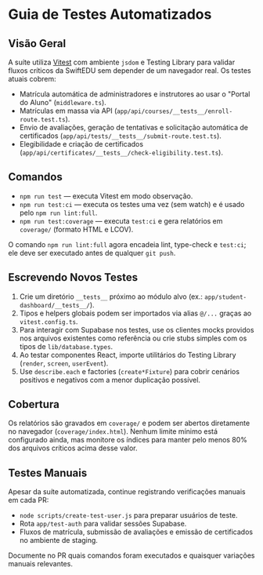 # Guia de Testes Automatizados

## Visão Geral
A suíte utiliza [Vitest](https://vitest.dev/) com ambiente `jsdom` e Testing Library para validar fluxos críticos da SwiftEDU sem depender de um navegador real. Os testes atuais cobrem:

- Matrícula automática de administradores e instrutores ao usar o "Portal do Aluno" (`middleware.ts`).
- Matrículas em massa via API (`app/api/courses/__tests__/enroll-route.test.ts`).
- Envio de avaliações, geração de tentativas e solicitação automática de certificados (`app/api/tests/__tests__/submit-route.test.ts`).
- Elegibilidade e criação de certificados (`app/api/certificates/__tests__/check-eligibility.test.ts`).

## Comandos

- `npm run test` — executa Vitest em modo observação.
- `npm run test:ci` — executa os testes uma vez (sem watch) e é usado pelo `npm run lint:full`.
- `npm run test:coverage` — executa `test:ci` e gera relatórios em `coverage/` (formato HTML e LCOV).

O comando `npm run lint:full` agora encadeia lint, type-check e `test:ci`; ele deve ser executado antes de qualquer `git push`.

## Escrevendo Novos Testes

1. Crie um diretório `__tests__` próximo ao módulo alvo (ex.: `app/student-dashboard/__tests__/`).
2. Tipos e helpers globais podem ser importados via alias `@/...` graças ao `vitest.config.ts`.
3. Para interagir com Supabase nos testes, use os clientes mocks providos nos arquivos existentes como referência ou crie stubs simples com os tipos de `lib/database.types`.
4. Ao testar componentes React, importe utilitários do Testing Library (`render`, `screen`, `userEvent`).
5. Use `describe.each` e factories (`create*Fixture`) para cobrir cenários positivos e negativos com a menor duplicação possível.

## Cobertura

Os relatórios são gravados em `coverage/` e podem ser abertos diretamente no navegador (`coverage/index.html`). Nenhum limite mínimo está configurado ainda, mas monitore os índices para manter pelo menos 80% dos arquivos críticos acima desse valor.

## Testes Manuais

Apesar da suíte automatizada, continue registrando verificações manuais em cada PR:

- `node scripts/create-test-user.js` para preparar usuários de teste.
- Rota `app/test-auth` para validar sessões Supabase.
- Fluxos de matrícula, submissão de avaliações e emissão de certificados no ambiente de staging.

Documente no PR quais comandos foram executados e quaisquer variações manuais relevantes.
